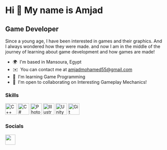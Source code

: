 Hi 👋 My name is Amjad
======================

Game Developer
--------------

Since a young age, I have been interested in games and their graphics. And I always wondered how they were made. and now I am in the middle of the journey of learning about game development and how games are made!

*   🌍  I'm based in Mansoura, Egypt
*   ✉️  You can contact me at [amjadmohamed55@gmail.com](mailto:amjadmohamed55@gmail.com)
*   🧠  I'm learning Game Programming
*   🤝  I'm open to collaborating on Interesting Gameplay Mechanics!

### Skills 
<p align="left">
<a href="https://docs.microsoft.com/en-us/cpp/?view=msvc-170" target="_blank" rel="noreferrer"><img src="https://raw.githubusercontent.com/danielcranney/readme-generator/main/public/icons/skills/cplusplus-colored.svg" width="36" height="36" alt="C++" /></a>
<a href="https://docs.microsoft.com/en-us/dotnet/csharp/" target="_blank" rel="noreferrer"><img src="https://raw.githubusercontent.com/danielcranney/readme-generator/main/public/icons/skills/csharp-colored.svg" width="36" height="36" alt="C#" /></a>
<a href="https://www.adobe.com/uk/products/photoshop.html" target="_blank" rel="noreferrer"><img src="https://raw.githubusercontent.com/danielcranney/readme-generator/main/public/icons/skills/photoshop-colored-dark.svg" width="36" height="36" alt="Photoshop" /></a>
<a href="adobe.com/uk/products/illustrator.html" target="_blank" rel="noreferrer"><img src="https://raw.githubusercontent.com/danielcranney/readme-generator/main/public/icons/skills/illustrator-colored-dark.svg" width="36" height="36" alt="Illustrator" /></a>
<a href="https://unity.com/" target="_blank" rel="noreferrer"><img src="https://cdn-icons-png.flaticon.com/512/5969/5969294.png" width="36" height="36" alt="Unity" /></a>
<a href="https://git-scm.com/" target="_blank" rel="noreferrer"><img src="https://git-scm.com/images/logos/downloads/Git-Icon-1788C.png" width="36" height="36" alt="Git" /></a>
</p>

### Socials
<p align="left"> <a href="https://www.linkedin.com/in/amjadmohamed" target="_blank" rel="noreferrer"><img src="https://raw.githubusercontent.com/danielcranney/readme-generator/main/public/icons/socials/linkedin.svg" width="32" height="32" /></a></p>
